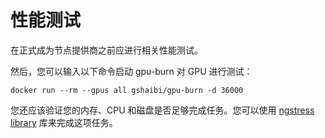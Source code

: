 # 性能测试

在正式成为节点提供商之前应进行相关性能测试。

然后，您可以输入以下命令启动 gpu-burn 对 GPU 进行测试：

```
docker run --rm --gpus all gshaibi/gpu-burn -d 36000
```

您还应该验证您的内存、CPU 和磁盘是否足够完成任务。您可以使用 [ngstress library](https://wiki.ubuntu.com/Kernel/Reference/stress-ngstress) 库来完成这项任务。
